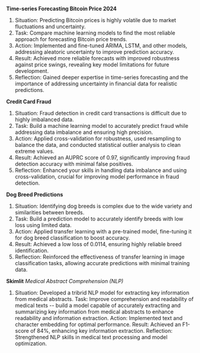 **Time-series Forecasting Bitcoin Price 2024**
1. Situation: Predicting Bitcoin prices is highly volatile due to market fluctuations and uncertainty.
2. Task: Compare machine learning models to find the most reliable approach for forecasting Bitcoin price trends.
3. Action: Implemented and fine-tuned ARIMA, LSTM, and other models, addressing aleatoric uncertainty to improve prediction accuracy.
4. Result: Achieved more reliable forecasts with improved robustness against price swings, revealing key model limitations for future development.
5. Reflection: Gained deeper expertise in time-series forecasting and the importance of addressing uncertainty in financial data for realistic predictions.


**Credit Card Fraud**
1. Situation: Fraud detection in credit card transactions is difficult due to highly imbalanced data.
2. Task: Build a machine learning model to accurately predict fraud while addressing data imbalance and ensuring high precision.
3. Action: Applied cross-validation for robustness, used resampling to balance the data, and conducted statistical outlier analysis to clean extreme values.
4. Result: Achieved an AUPRC score of 0.97, significantly improving fraud detection accuracy with minimal false positives.
5. Reflection: Enhanced your skills in handling data imbalance and using cross-validation, crucial for improving model performance in fraud detection.


**Dog Breed Predictions**
1. Situation: Identifying dog breeds is complex due to the wide variety and similarities between breeds.
2. Task: Build a prediction model to accurately identify breeds with low loss using limited data.
3. Action: Applied transfer learning with a pre-trained model, fine-tuning it for dog breed classification to boost accuracy.
4. Result: Achieved a low loss of 0.0114, ensuring highly reliable breed identification.
5. Reflection: Reinforced the effectiveness of transfer learning in image classification tasks, allowing accurate predictions with minimal training data.


**Skimlit**
*Medical Abstract Comprehension (NLP)*

1. Situation: Developed a tribrid NLP model for extracting key information from medical abstracts.
Task: Improve comprehension and readability of medical texts -- build a model capable of accurately extracting and summarizing key information from medical abstracts to enhance readability and information extraction.
Action: Implemented text and character embedding for optimal performance.
Result: Achieved an F1-score of 84%, enhancing key information extraction.
Reflection: Strengthened NLP skills in medical text processing and model optimization.


